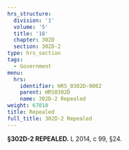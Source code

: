 ```yaml
---
hrs_structure:
  division: '1'
  volume: '5'
  title: '18'
  chapter: 302D
  section: 302D-2
type: hrs_section
tags:
  - Government
menu:
  hrs:
    identifier: HRS_0302D-0002
    parent: HRS0302D
    name: 302D-2 Repealed
weight: 67010
title: Repealed
full_title: 302D-2 Repealed
---
```

**§302D-2 REPEALED.** L 2014, c 99, §24.
